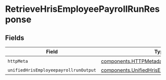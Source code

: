 # RetrieveHrisEmployeePayrollRunResponse


## Fields

| Field                                                                                                            | Type                                                                                                             | Required                                                                                                         | Description                                                                                                      |
| ---------------------------------------------------------------------------------------------------------------- | ---------------------------------------------------------------------------------------------------------------- | ---------------------------------------------------------------------------------------------------------------- | ---------------------------------------------------------------------------------------------------------------- |
| `httpMeta`                                                                                                       | [components.HTTPMetadata](../../models/components/httpmetadata.md)                                               | :heavy_check_mark:                                                                                               | N/A                                                                                                              |
| `unifiedHrisEmployeepayrollrunOutput`                                                                            | [components.UnifiedHrisEmployeepayrollrunOutput](../../models/components/unifiedhrisemployeepayrollrunoutput.md) | :heavy_minus_sign:                                                                                               | N/A                                                                                                              |